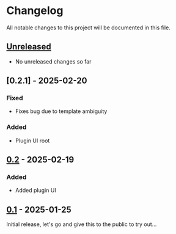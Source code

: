 # Changelog

All notable changes to this project will be documented in this file.

## [Unreleased]
- No unreleased changes so far

## [0.2.1] - 2025-02-20
### Fixed
- Fixes bug due to template ambiguity

### Added
- Plugin UI root

## [0.2] - 2025-02-19
### Added
- Added plugin UI

## [0.1] - 2025-01-25
Initial release, let's go and give this to the public to try out...

[unreleased]: https://github.com/tillsteinbach/CarConnectivity-plugin-homekit/compare/v0.2...HEAD
[0.2]: https://github.com/tillsteinbach/CarConnectivity-plugin-homekit/releases/tag/v0.2
[0.1]: https://github.com/tillsteinbach/CarConnectivity-plugin-homekit/releases/tag/v0.1
